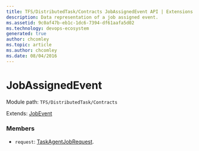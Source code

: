 ```yaml
---
title: TFS/DistributedTask/Contracts JobAssignedEvent API | Extensions for Azure DevOps Services
description: Data representation of a job assigned event.
ms.assetid: 9c0af47b-eb1c-1dc6-7394-df61aafa5d02
ms.technology: devops-ecosystem
generated: true
author: chcomley
ms.topic: article
ms.author: chcomley
ms.date: 08/04/2016
---
```


# JobAssignedEvent

Module path: `TFS/DistributedTask/Contracts`

Extends: [JobEvent](../../../TFS/DistributedTask/Contracts/JobEvent.md)

### Members

* `request`: [TaskAgentJobRequest](../../../TFS/DistributedTask/Contracts/TaskAgentJobRequest.md).
